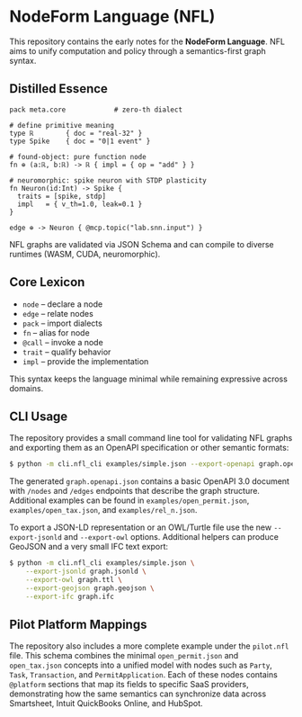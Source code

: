 # NodeForm Language (NFL)

This repository contains the early notes for the **NodeForm Language**. NFL aims to unify computation and policy through a semantics-first graph syntax.

## Distilled Essence

```
pack meta.core            # zero-th dialect

# define primitive meaning
type ℝ        { doc = "real-32" }
type Spike    { doc = "0|1 event" }

# found-object: pure function node
fn ⊕ (a:ℝ, b:ℝ) -> ℝ { impl = { op = "add" } }

# neuromorphic: spike neuron with STDP plasticity
fn Neuron(id:Int) -> Spike {
  traits = [spike, stdp]
  impl   = { v_th=1.0, leak=0.1 }
}

edge ⊕ -> Neuron { @mcp.topic("lab.snn.input") }
```

NFL graphs are validated via JSON Schema and can compile to diverse runtimes (WASM, CUDA, neuromorphic).

## Core Lexicon

* `node` – declare a node
* `edge` – relate nodes
* `pack` – import dialects
* `fn` – alias for node
* `@call` – invoke a node
* `trait` – qualify behavior
* `impl` – provide the implementation

This syntax keeps the language minimal while remaining expressive across domains.

## CLI Usage

The repository provides a small command line tool for validating NFL graphs and
exporting them as an OpenAPI specification or other semantic formats:

```bash
$ python -m cli.nfl_cli examples/simple.json --export-openapi graph.openapi.json
```

The generated `graph.openapi.json` contains a basic OpenAPI 3.0 document with
`/nodes` and `/edges` endpoints that describe the graph structure.
Additional examples can be found in `examples/open_permit.json`, `examples/open_tax.json`, and `examples/rel_n.json`.

To export a JSON-LD representation or an OWL/Turtle file use the new
`--export-jsonld` and `--export-owl` options. Additional helpers can produce
GeoJSON and a very small IFC text export:

```bash
$ python -m cli.nfl_cli examples/simple.json \
    --export-jsonld graph.jsonld \
    --export-owl graph.ttl \
    --export-geojson graph.geojson \
    --export-ifc graph.ifc
```

## Pilot Platform Mappings

The repository also includes a more complete example under the `pilot.nfl` file.
This schema combines the minimal `open_permit.json` and `open_tax.json`
concepts into a unified model with nodes such as `Party`, `Task`,
`Transaction`, and `PermitApplication`. Each of these nodes contains
`@platform` sections that map its fields to specific SaaS providers,
demonstrating how the same semantics can synchronize data across Smartsheet,
Intuit QuickBooks Online, and HubSpot.

